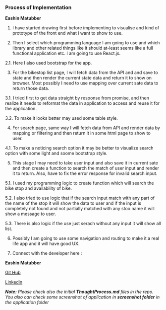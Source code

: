 ### Process of Implementation

**Eashin Matubber**

1. I have started drawing first before implementing to visualise and kind of prototype of the front end what i want to show to use.

2.	Then I select which programming language I am going to use and which library and other related things like it should at-least seems like a full functional application etc. I am going to use React.js.

2.1. Here I also used bootstrap for the app.

3. For the bikestop list page, I will fetch data from the API and and save to state and then render the current state data and return it to show on browser. Most possibly I need to use mapping over current sate data to return those data.

3.1. I tried first to get data straight by response from promise, and then realize it needs to reformat the data in application to access and reuse it for the application.

3.2. To make it looks better may used some table style. 

4. For search page, same way I will fetch data from API and render data by mapping or filtering and then return it in some html page to show to user. 

4.1. To make a noticing search option it may be better to visualize search option with some light and soome bootstrap style.

5. This stage I may need to take user input and also save it in current sate and then create a function to search the match of user input and render it to return. Also, have to fix the error response for invalid search input. 

5.1. I used my programming logic to create function which will search the bike stop and availability of bike.

5.2. I also tried to use logic that if the search input match with any part of the name of the stop it will show the data to user and if the input is completely not found and not partially matched with any stoo name it will show a message to user.

5.3. There is also logic if the use just serach without any input it will show all list.

6. Possibly I am going to use some navigation and routing to make it a real life app and it will have good UX. 

7. Connect with the developer here :

**Eashin Matubber**

[Git Hub](https://github.com/eeashin)

[Linkedin](https://www.linkedin.com/in/eashin/)

_**Note:** Please check also the initial **ThoughtProcess.md** files in the repo. You also can check some screenshot of application in **screenshot folder** in the application folder_





